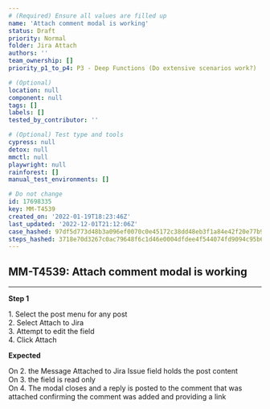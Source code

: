 ```yaml
---
# (Required) Ensure all values are filled up
name: 'Attach comment modal is working'
status: Draft
priority: Normal
folder: Jira Attach
authors: ''
team_ownership: []
priority_p1_to_p4: P3 - Deep Functions (Do extensive scenarios work?)

# (Optional)
location: null
component: null
tags: []
labels: []
tested_by_contributor: ''

# (Optional) Test type and tools
cypress: null
detox: null
mmctl: null
playwright: null
rainforest: []
manual_test_environments: []

# Do not change
id: 17698335
key: MM-T4539
created_on: '2022-01-19T18:23:46Z'
last_updated: '2022-12-01T21:12:06Z'
case_hashed: 97df5d773d48b3a096ef0070c0e45172c38dd48eb3f1a84e42f20e77b9b2cd0d8395b19b70cf98788680e30d4f0af3ef
steps_hashed: 3718e70d3267c0ac79648f6c1d46e0004dfdee4f544074fd9094c95b65c32690d49376dadc803519e938713bf948aebe
---
```


<!-- (Auto-generated) Based on frontmatter's "key" and "name" -->

## MM-T4539: Attach comment modal is working

---

**Step 1**

1\. Select the post menu for any post\
2\. Select Attach to Jira\
3\. Attempt to edit the field\
4\. Click Attach

**Expected**

On 2. the Message Attached to Jira Issue field holds the post content\
On 3. the field is read only\
On 4. The modal closes and a reply is posted to the comment that was attached confirming the comment was added and providing a link
